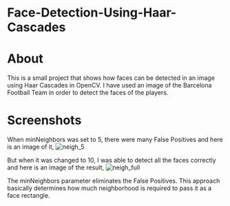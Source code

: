 # Face-Detection-Using-Haar-Cascades

# About

This is a small project that shows how faces can be detected in an image using Haar Cascades in OpenCV. I have used an image of the Barcelona Football Team in order to detect the faces of the players.

# Screenshots

When minNeighbors was set to 5, there were many False Positives and here is an image of it, 
![neigh_5](https://user-images.githubusercontent.com/66258607/115353023-ab5c7000-a1d5-11eb-8b3d-67fe28d83871.PNG)

But when it was changed to 10, I was able to detect all the faces correctly and here is an image of the result,
![neigh_full](https://user-images.githubusercontent.com/66258607/115353226-e52d7680-a1d5-11eb-931b-0b3fcf7b400e.PNG)

The minNeighbors parameter eliminates the False Positives. This approach basically determines how much neighborhood is required to pass it as a face rectangle.



